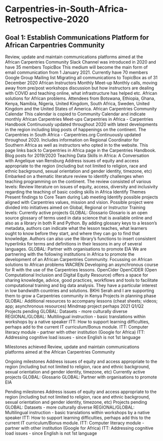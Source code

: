 # Carpentries-in-South-Africa-Retrospective-2020

## Goal 1: Establish Communications Platform for African Carpentries Community
Review, update and maintain communications platforms aimed at the African Carpentries Community
Slack
Channel was introduced in 2020 and have 35 members
TopicBox
This medium will become the main form of email communication from 1 January 2021.
Currently have 70 members
Google Group Mailing list
Migrating all communications to TopicBox as of 31 December 2020
African Instructors Monthly Meet-up
Monthly calls, moving away from pre/post workshops discussion but how instructors are dealing with COVID and teaching online, what infrastructure has helped etc. African solutions for African problems. Attendees from Botswana, Ethiopia, Ghana, Kenya, Namibia, Nigeria, United Kingdom, South Africa, Sweden, United Kingdom and the United States of America. 
African Carpentries Community Calendar
This calendar is copied to Community Calendar and indicate monthly African Carpentries Meet-ups
Carpentries in Africa - Carpentries Handbook
Continuously updated throughout 2020 with latest developments in the region including blog posts of happenings on the continent. 
The Carpentries in South Africa - Carpentries.org
Continuously updated throughout 2020. Includes information on Regional Coordinator for Southern Africa as well as instructors who opted in to the website. This page links back to Carpentries in Africa page in the Carpentries Handbook.  
Blog posts for 2019/2020
Teaching Data Skills in Africa: A Conversation with Angelique van Rensburg
Address issues of equity and access appropriate to the region (including but not limited to religion, race and ethnic background, sexual orientation and gender identity, timezone, etc)
Embarked on a thematic literature review to identify challenges when teaching programming on the continent. The review consisted of various levels:
Review literature on issues of equity, access, diversity and inclusivity regarding the teaching of basic coding skills in Africa 
Identify Themes
Present findings to Core Team during Lab meeting
Identify possible projects aligned with Carpentries values, mission and vision. Possible project were divided into initiatives aimed on Global, Regional or Instructor Training levels: 
Currently active projects
GLOBAL: Glossario 
Glosario is an open source glossary of terms used in data science that is available online and also as a library in both R and Python. By adding glossary keys to a lesson’s metadata, authors can indicate what the lesson teaches, what learners ought to know before they start, and where they can go to find that knowledge. Authors can also use the library’s functions to insert consistent hyperlinks for terms and definitions in their lessons in any of several languages.
GLOBAL: Partner with organisations to promote EIA
We are partnering with the following institutions in Africa to promote the development of an African Carpentries Community. Focussing on African solutions to African problems
WACREN
Developing an asynchronous course for R with the use of the Carpentries lessons. 
OpenCider
OpenCIDER (Open Computational Inclusion and Digital Equity Resource) offers a space for sharing knowledge, advice, good practices, workflows and tools to facilitate computational training and big data analysis. They have a particular interest in low bandwidth countries and solutions. 
BKHi
Serah and I are supporting them to grow a Carpentries community in Kenya
Projects in planning phase
GLOBAL: Additional resources to accompany lessons (cheat sheets; videos; app; asynchronous resources)
Mindmap project perhaps 2021 Q1/Q2
Projects pending
GLOBAL: Datasets - more culturally diverse
REGIONAL/GLOBAL: Multilingual instruction - basic translations within workshops by a native speaker
ITT: How to support learning difficulties, perhaps add to the current IT curriculum/Bonus module.
ITT: Computer literacy module - partner with other institution (Google for Africa)
ITT: Addressing cognitive load issues - since English is not 1st language


Milestones achieved
Review, update and maintain communications platforms aimed at the African Carpentries Community

Ongoing milestones
Address issues of equity and access appropriate to the region (including but not limited to religion, race and ethnic background, sexual orientation and gender identity, timezone, etc)
Currently active projects
GLOBAL: Glossario 
GLOBAL: Partner with organisations to promote EIA

Pending milestones
Address issues of equity and access appropriate to the region (including but not limited to religion, race and ethnic background, sexual orientation and gender identity, timezone, etc)
Projects pending
GLOBAL: Datasets - more culturally diverse
REGIONAL/GLOBAL: Multilingual instruction - basic translations within workshops by a native speaker
ITT: How to support learning difficulties, perhaps add this to the current IT curriculum/Bonus module.
ITT: Computer literacy module - partner with other institution (Google for Africa)
ITT: Addressing cognitive load issues - since English is not 1st language

